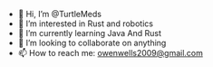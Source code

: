 - 👋 Hi, I’m @TurtleMeds
- 👀 I’m interested in Rust and robotics
- 🌱 I’m currently learning Java And Rust
- 💞️ I’m looking to collaborate on anything
- 📫 How to reach me: owenwells2009@gmail.com
